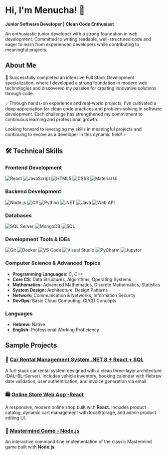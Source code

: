 # Hi, I'm Menucha! 👋

**Junior Software Developer | Clean Code Enthusiast**

An enthusiastic junior developer with a strong foundation in web development. Committed to writing readable, well-structured code and eager to learn from experienced developers while contributing to meaningful projects.

## About Me
🚀 Successfully completed an intensive Full Stack Development specialization, where I developed a strong foundation in modern web technologies and discovered my passion for creating innovative solutions through code.

💡 Through hands-on experience and real-world projects, I've cultivated a deep appreciation for clean code practices and problem-solving in software development. Each challenge has strengthened my commitment to continuous learning and professional growth.

Looking forward to leveraging my skills in meaningful projects and continuing to evolve as a developer in this dynamic field! ✨

## 🛠 Technical Skills

### Frontend Development
![React](https://img.shields.io/badge/-React-61DAFB?style=flat&logo=react&logoColor=black)
![JavaScript](https://img.shields.io/badge/-JavaScript-F7DF1E?style=flat&logo=javascript&logoColor=black)
![HTML5](https://img.shields.io/badge/-HTML5-E34F26?style=flat&logo=html5&logoColor=white)
![CSS3](https://img.shields.io/badge/-CSS3-1572B6?style=flat&logo=css3&logoColor=white)
![Material UI](https://img.shields.io/badge/-Material%20UI-0081CB?style=flat&logo=material-ui&logoColor=white)

### Backend Development
![Node.js](https://img.shields.io/badge/-Node.js-339933?style=flat&logo=node.js&logoColor=white)
![C#](https://img.shields.io/badge/-C%23-239120?style=flat&logo=c-sharp&logoColor=white)
![Python](https://img.shields.io/badge/-Python-3776AB?style=flat&logo=python&logoColor=white)
![.NET](https://img.shields.io/badge/-.NET-512BD4?style=flat&logo=.net&logoColor=white)
![Java](https://img.shields.io/badge/-Java-007396?style=flat&logo=java&logoColor=white)
![Web API](https://img.shields.io/badge/-Web%20API-0298c3?style=flat&logo=api&logoColor=white)

### Databases
![SQL Server](https://img.shields.io/badge/-SQL%20Server-CC2927?style=flat&logo=microsoft-sql-server&logoColor=white)
![MongoDB](https://img.shields.io/badge/-MongoDB-47A248?style=flat&logo=mongodb&logoColor=white)
![SQL](https://img.shields.io/badge/-SQL-4479A1?style=flat&logo=mysql&logoColor=white)

### Development Tools & IDEs
![Git](https://img.shields.io/badge/-Git-F05032?style=flat&logo=git&logoColor=white)
![Docker](https://img.shields.io/badge/-Docker-2496ED?style=flat&logo=docker&logoColor=white)
![VS Code](https://img.shields.io/badge/-VS%20Code-007ACC?style=flat&logo=visual-studio-code&logoColor=white)
![Visual Studio](https://img.shields.io/badge/-Visual%20Studio-5C2D91?style=flat&logo=visual-studio&logoColor=white)
![PyCharm](https://img.shields.io/badge/-PyCharm-000000?style=flat&logo=pycharm&logoColor=white)
![Jupyter](https://img.shields.io/badge/-Jupyter-F37626?style=flat&logo=jupyter&logoColor=white)

### Computer Science & Advanced Topics
- **Programming Languages:** C, C++
- **Core CS:** Data Structures, Algorithms, Operating Systems
- **Mathematics:** Advanced Mathematics, Discrete Mathematics, Statistics
- **System Design:** Architecture, Design Patterns
- **Network:** Communication & Networks, Information Security
- **DevOps:** Basic Cloud Computing, CI/CD Concepts

### Languages
- **Hebrew:** Native
- **English:** Professional Working Proficiency


## Sample Projects

### 🚗 [Car Rental Management System .NET 8 + React + SQL](https://github.com/LevMiriam/FinalProject.git)
A full-stack car rental system designed with a clean three-layer architecture (DAL–BL–Server).
Includes vehicle inventory, booking calendar with Hebrew date validation, user authentication, and invoice generation via email.


### 🛍️ [Online Store Web App -React](https://github.com/MenuchiFeldman/ReactOnlineStore.git)
A responsive, modern online shop built with **React**.
Includes product catalog, dynamic cart management with localStorage, and admin product editing UI.

### 🎯 [Mastermind Game - Node.js](https://github.com/MenuchiFeldman/NodeJS-Project.git)
An interactive command-line implementation of the classic Mastermind game built with **Node.js**.



<!-- 
**MenuchiFeldman/MenuchiFeldman** is a ✨ _special_ ✨ repository because its `README.md` (this file) appears on your GitHub profile.

Here are some ideas to get you started:

- 🔭 I’m currently working on ...
- 🌱 I’m currently learning ...
- 👯 I’m looking to collaborate on ...
- 🤔 I’m looking for help with ...
- 💬 Ask me about ...
- 📫 How to reach me: ...
- 😄 Pronouns: ...
- ⚡ Fun fact: ...
-->
